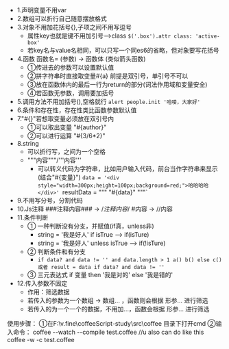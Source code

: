 * 1.声明变量不用var
* 2.数组可以折行自己随意摆放格式
* 3.对象不用加花括号{},子项之间不用写逗号
    - 属性key也就是键不用加引号-->class `$('.box').attr class: 'active-box'`
    - 若key名与value名相同，可以只写一个同es6的省略，但对象要写花括号
* 4.函数 函数名= (参数) -> 函数体 (类似箭头函数)
    - ①传进去的参数可以设置默认值
    - ②拼字符串时直接取变量#{a} 前提是双引号，单引号不可以
    - ③放在函数体内的最后一行为return的部分(词法作用域和变量安全)
    - ④若函数无参数，调用要加括号
* 5.调用方法不用加括号(),空格就行  `alert people.init '哈喽，大家好'`
* 6.条件和存在性，存在性类比函数参数默认值
* 7."#{}"若想取变量必须放在双引号内
    - ①可以取出变量 "#{author}"
    - ②可以进行运算 "#{3/6*2}"
* 8.string
    - 可以折行写，之间为一个空格
    - """内容"""/'''内容'''
      + 可以转义代码为字符串，比如用户输入代码，前台当作字符串来显示(结合"#{变量}")
        `data = '<div style="width=300px;height=100px;background=red;">哈哈哈哈</div>'
         `resultData = """
                      "#{data}"
                       """`
* 9.不用写分号，分割代码
* 10.Js注释 ###注释内容### -> /*注释内容*/    #内容 -> //内容
* 11.条件判断
    - ① 一种判断没有分支，并赋值(if真，unless非)
      + string = '我是好人' if isTrue  --> if(isTure)
      + string = '我是好人' unless isTrue --> if(!isTure)
    - ② 判断条件和有分支
      + `
        if data? and data != '' and data.length > 1
           a()
           b()
        else
           c()
        或者
        result = data if data? and data != ''
        `
    - ③ 三元表达式 if 变量 then '我是对的' else '我是错的'
* 12.传入参数不固定
    - 作用：筛选数据
    - 若传入的参数为一个数组 -> 数组... ，函数则会根据 形参... 进行筛选
    - 若传入的为一个一个的数据，不用加...，函数会根据 形参... 进行筛选










使用步骤：
①在F:\v.fine\coffeeScript-study\src\coffee 目录下打开cmd
②输入命令：
    coffee --watch --compile test.coffee
    //u also can do like this
    coffee -w -c test.coffee
